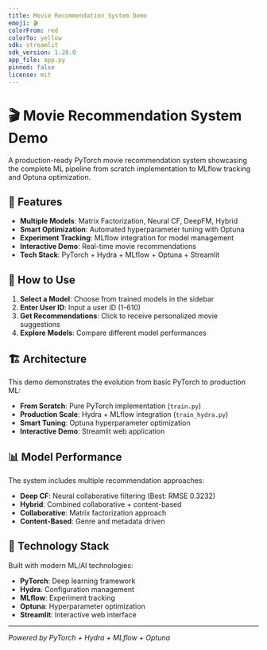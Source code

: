 ```yaml
---
title: Movie Recommendation System Demo
emoji: 🎬
colorFrom: red
colorTo: yellow
sdk: streamlit
sdk_version: 1.28.0
app_file: app.py
pinned: false
license: mit
---
```


# 🎬 Movie Recommendation System Demo

A production-ready PyTorch movie recommendation system showcasing the complete ML pipeline from scratch implementation to MLflow tracking and Optuna optimization.

## 🚀 Features

- **Multiple Models**: Matrix Factorization, Neural CF, DeepFM, Hybrid
- **Smart Optimization**: Automated hyperparameter tuning with Optuna  
- **Experiment Tracking**: MLflow integration for model management
- **Interactive Demo**: Real-time movie recommendations
- **Tech Stack**: PyTorch + Hydra + MLflow + Optuna + Streamlit

## 🎯 How to Use

1. **Select a Model**: Choose from trained models in the sidebar
2. **Enter User ID**: Input a user ID (1-610) 
3. **Get Recommendations**: Click to receive personalized movie suggestions
4. **Explore Models**: Compare different model performances

## 🏗️ Architecture

This demo demonstrates the evolution from basic PyTorch to production ML:

- **From Scratch**: Pure PyTorch implementation (`train.py`)
- **Production Scale**: Hydra + MLflow integration (`train_hydra.py`)  
- **Smart Tuning**: Optuna hyperparameter optimization
- **Interactive Demo**: Streamlit web application

## 📊 Model Performance

The system includes multiple recommendation approaches:

- **Deep CF**: Neural collaborative filtering (Best: RMSE 0.3232)
- **Hybrid**: Combined collaborative + content-based  
- **Collaborative**: Matrix factorization approach
- **Content-Based**: Genre and metadata driven

## 🔬 Technology Stack

Built with modern ML/AI technologies:

- **PyTorch**: Deep learning framework
- **Hydra**: Configuration management  
- **MLflow**: Experiment tracking
- **Optuna**: Hyperparameter optimization
- **Streamlit**: Interactive web interface

---

*Powered by PyTorch + Hydra + MLflow + Optuna*